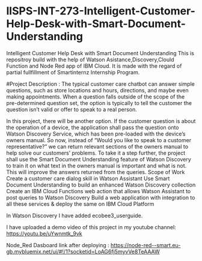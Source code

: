 # llSPS-INT-273-Intelligent-Customer-Help-Desk-with-Smart-Document-Understanding

Intelligent Customer Help Desk with Smart Document Understanding This is repositroy build with the help of Watson Asistance,Discovery,Clould Function and Node Red app of IBM Cloud. It is made with the regard of partial fullfillment of Smartinternz Internship Program.

#Project Description : The typical customer care chatbot can answer simple questions, such as store locations and hours, directions, and maybe even making appointments. When a question falls outside of the scope of the pre-determined question set, the option is typically to tell the customer the question isn’t valid or offer to speak to a real person.

In this project, there will be another option. If the customer question is about the operation of a device, the application shall pass the question onto Watson Discovery Service, which has been pre-loaded with the device’s owners manual. So now, instead of “Would you like to speak to a customer representative?” we can return relevant sections of the owners manual to help solve our customers’ problems. To take it a step further, the project shall use the Smart Document Understanding feature of Watson Discovery to train it on what text in the owners manual is important and what is not. This will improve the answers returned from the queries. Scope of Work Create a customer care dialog skill in Watson Assistant Use Smart Document Understanding to build an enhanced Watson Discovery collection Create an IBM Cloud Functions web action that allows Watson Assistant to post queries to Watson Discovery Build a web application with integration to all these services & deploy the same on IBM Cloud Platform

In Watson Discovery I have added ecobee3_userguide.

I have uploaded a demo video of this project in my youtube channel: https://youtu.be/uYwnmtk_9vk

Node_Red Dasboard link after deploying : https://node-red--smart.eu-gb.mybluemix.net/ui/#!/1?socketid=LoAG6fj5myvVe8TeAAAW
